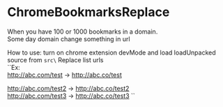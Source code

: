 # ChromeBookmarksReplace
When you have 100 or 1000 bookmarks in a domain.  
Some day domain change something in url  

How to use: turn on chrome extension devMode and load loadUnpacked source from ``src\``
Replace list urls  
``Ex:  
http://abc.com/test -> http://abc.co/test  

http://abc.com/test2 -> http://abc.co/test2  
http://abc.com/test3 -> http://abc.co/test3  ``
